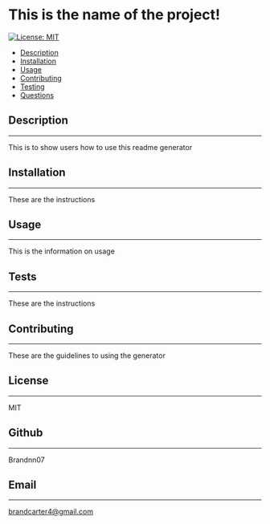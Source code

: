 # This is the name of the project!
 
[![License: MIT](https://img.shields.io/badge/License-MIT_Badge-red.svg)](https://opensource.org/licenses/MIT)

* [Description](#description)
* [Installation](#install)
* [Usage](#usage)
* [Contributing](#contributing)
* [Testing](#testing)
* [Questions](#questions)

## Description
_______________________________

This is to show users how to use this readme generator

## Installation 
_______________________________

These are the instructions

## Usage
_______________________________

This is the information on usage

## Tests
_______________________________

These are the instructions

## Contributing
_______________________________

These are the guidelines to using the generator

## License 
_______________________________

MIT


## Github
_______________________________

Brandnn07

## Email
_______________________________

brandcarter4@gmail.com


